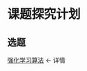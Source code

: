 <!--
 * @Description: A plan to guide the actions of all members
 * @version: 
 * @Author: lesheng
 * @Date: 2021-04-14 19:02:22
 * @LastEditors: lesheng
 * @LastEditTime: 2021-04-14 19:25:18
-->

# 课题探究计划

## 选题

[强化学习算法](./Reference/课题七：强化学习.pdf) <- 详情

## 